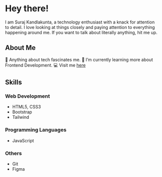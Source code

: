 # Hey there!
I am Suraj Kandlakunta, a technology enthusiast with a knack for attention to detail. I love looking at things closely and paying attention to everything happening around me. If you want to talk about literally anything, hit me up. 

## About Me
 🔭 Anything about tech fascinates me. 
 🌱 I’m currently learning more about Frontend Development.
 💻 Visit me [here](https://suraj-kandlakunta.netlify.app/)

## Skills 

### Web Development 
- HTML5, CSS3
- Bootstrap
- Tailwind 
### Programming Languages 
- JavaScript 
### Others
- Git
- Figma



